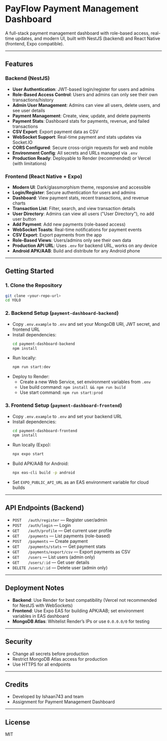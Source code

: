 # PayFlow Payment Management Dashboard

A full-stack payment management dashboard with role-based access, real-time updates, and modern UI, built with NestJS (backend) and React Native (frontend, Expo compatible).

---

## Features

### Backend (NestJS)
- **User Authentication**: JWT-based login/register for users and admins
- **Role-Based Access Control**: Users and admins can only see their own transactions/history
- **Admin User Management**: Admins can view all users, delete users, and see user details
- **Payment Management**: Create, view, update, and delete payments
- **Payment Stats**: Dashboard stats for payments, revenue, and failed transactions
- **CSV Export**: Export payment data as CSV
- **WebSocket Support**: Real-time payment and stats updates via Socket.IO
- **CORS Configured**: Secure cross-origin requests for web and mobile
- **Environment Config**: All secrets and URLs managed via `.env`
- **Production Ready**: Deployable to Render (recommended) or Vercel (with limitations)

### Frontend (React Native + Expo)
- **Modern UI**: Dark/glassmorphism theme, responsive and accessible
- **Login/Register**: Secure authentication for users and admins
- **Dashboard**: View payment stats, recent transactions, and revenue charts
- **Transaction List**: Filter, search, and view transaction details
- **User Directory**: Admins can view all users ("User Directory"), no add user button
- **Add Payment**: Add new payments (role-based access)
- **WebSocket Toasts**: Real-time notifications for payment events
- **CSV Export**: Export payments from the app
- **Role-Based Views**: Users/admins only see their own data
- **Production API URL**: Uses `.env` for backend URL, works on any device
- **Android APK/AAB**: Build and distribute for any Android phone

---

## Getting Started

### 1. Clone the Repository
```sh
git clone <your-repo-url>
cd YOLO
```

### 2. Backend Setup (`payment-dashboard-backend`)
- Copy `.env.example` to `.env` and set your MongoDB URI, JWT secret, and frontend URL
- Install dependencies:
  ```sh
  cd payment-dashboard-backend
  npm install
  ```
- Run locally:
  ```sh
  npm run start:dev
  ```
- Deploy to Render:
  - Create a new Web Service, set environment variables from `.env`
  - Use build command: `npm install && npm run build`
  - Use start command: `npm run start:prod`

### 3. Frontend Setup (`payment-dashboard-frontend`)
- Copy `.env.example` to `.env` and set your backend URL
- Install dependencies:
  ```sh
  cd payment-dashboard-frontend
  npm install
  ```
- Run locally (Expo):
  ```sh
  npx expo start
  ```
- Build APK/AAB for Android:
  ```sh
  npx eas-cli build -p android
  ```
- Set `EXPO_PUBLIC_API_URL` as an EAS environment variable for cloud builds

---

## API Endpoints (Backend)
- `POST   /auth/register` — Register user/admin
- `POST   /auth/login` — Login
- `GET    /auth/profile` — Get current user profile
- `GET    /payments` — List payments (role-based)
- `POST   /payments` — Create payment
- `GET    /payments/stats` — Get payment stats
- `GET    /payments/export/csv` — Export payments as CSV
- `GET    /users` — List users (admin only)
- `GET    /users/:id` — Get user details
- `DELETE /users/:id` — Delete user (admin only)

---

## Deployment Notes
- **Backend**: Use Render for best compatibility (Vercel not recommended for NestJS with WebSockets)
- **Frontend**: Use Expo EAS for building APK/AAB; set environment variables in EAS dashboard
- **MongoDB Atlas**: Whitelist Render’s IPs or use `0.0.0.0/0` for testing

---

## Security
- Change all secrets before production
- Restrict MongoDB Atlas access for production
- Use HTTPS for all endpoints

---

## Credits
- Developed by Ishaan743 and team
- Assignment for Payment Management Dashboard

---

## License
MIT
